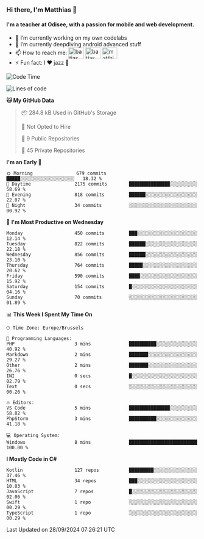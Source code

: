 ### Hi there, I'm Matthias 👋

#### I'm a teacher at Odisee, with a passion for mobile and web development.

- 🔭 I’m currently working on my own codelabs
- 🌱 I’m currently deepdiving android advanced stuff
- 📫 How to reach me: <a href="https://dev.to/batjas" target="_blank"><img align="center" src="https://raw.githubusercontent.com/rahuldkjain/github-profile-readme-generator/master/src/images/icons/Social/devto.svg" alt="batjas" height="30" width="40" /></a>
<a href="https://twitter.com/batjas" target="_blank"><img align="center" src="https://raw.githubusercontent.com/rahuldkjain/github-profile-readme-generator/master/src/images/icons/Social/twitter.svg" alt="batjas" height="30" width="40" /></a>
<a href="https://linkedin.com/in/matthiasdruwé" target="_blank"><img align="center" src="https://raw.githubusercontent.com/rahuldkjain/github-profile-readme-generator/master/src/images/icons/Social/linked-in-alt.svg" alt="matthiasdruwé" height="30" width="40" /></a>
- ⚡ Fun fact: I ❤ jazz 🎷


<!--START_SECTION:waka-->
![Code Time](http://img.shields.io/badge/Code%20Time-1%2C268%20hrs%2031%20mins-blue)

![Lines of code](https://img.shields.io/badge/From%20Hello%20World%20I%27ve%20Written-5.1%20million%20lines%20of%20code-blue)

**🐱 My GitHub Data** 

> 📦 284.8 kB Used in GitHub's Storage 
 > 
> 🚫 Not Opted to Hire
 > 
> 📜 9 Public Repositories 
 > 
> 🔑 45 Private Repositories 
 > 
**I'm an Early 🐤** 

```text
🌞 Morning                679 commits         █████░░░░░░░░░░░░░░░░░░░░   18.32 % 
🌆 Daytime                2175 commits        ███████████████░░░░░░░░░░   58.69 % 
🌃 Evening                818 commits         ██████░░░░░░░░░░░░░░░░░░░   22.07 % 
🌙 Night                  34 commits          ░░░░░░░░░░░░░░░░░░░░░░░░░   00.92 % 
```
📅 **I'm Most Productive on Wednesday** 

```text
Monday                   450 commits         ███░░░░░░░░░░░░░░░░░░░░░░   12.14 % 
Tuesday                  822 commits         ██████░░░░░░░░░░░░░░░░░░░   22.18 % 
Wednesday                856 commits         ██████░░░░░░░░░░░░░░░░░░░   23.10 % 
Thursday                 764 commits         █████░░░░░░░░░░░░░░░░░░░░   20.62 % 
Friday                   590 commits         ████░░░░░░░░░░░░░░░░░░░░░   15.92 % 
Saturday                 154 commits         █░░░░░░░░░░░░░░░░░░░░░░░░   04.16 % 
Sunday                   70 commits          ░░░░░░░░░░░░░░░░░░░░░░░░░   01.89 % 
```


📊 **This Week I Spent My Time On** 

```text
🕑︎ Time Zone: Europe/Brussels

💬 Programming Languages: 
PHP                      3 mins              ██████████░░░░░░░░░░░░░░░   40.92 % 
Markdown                 2 mins              ███████░░░░░░░░░░░░░░░░░░   29.27 % 
Other                    2 mins              ███████░░░░░░░░░░░░░░░░░░   26.76 % 
INI                      0 secs              █░░░░░░░░░░░░░░░░░░░░░░░░   02.79 % 
Text                     0 secs              ░░░░░░░░░░░░░░░░░░░░░░░░░   00.26 % 

🔥 Editors: 
VS Code                  5 mins              ███████████████░░░░░░░░░░   58.82 % 
PhpStorm                 3 mins              ██████████░░░░░░░░░░░░░░░   41.18 % 

💻 Operating System: 
Windows                  8 mins              █████████████████████████   100.00 % 
```

**I Mostly Code in C#** 

```text
Kotlin                   127 repos           █████████░░░░░░░░░░░░░░░░   37.46 % 
HTML                     34 repos            ███░░░░░░░░░░░░░░░░░░░░░░   10.03 % 
JavaScript               7 repos             █░░░░░░░░░░░░░░░░░░░░░░░░   02.06 % 
Swift                    1 repo              ░░░░░░░░░░░░░░░░░░░░░░░░░   00.29 % 
TypeScript               1 repo              ░░░░░░░░░░░░░░░░░░░░░░░░░   00.29 % 
```




 Last Updated on 28/09/2024 07:26:21 UTC
<!--END_SECTION:waka-->
